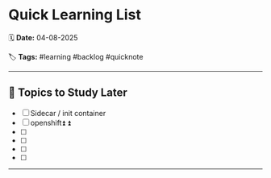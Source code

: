 # Quick Learning List

🗓️ **Date:** 04-08-2025  

🏷️ **Tags:** #learning #backlog #quicknote

---

## 🚀 Topics to Study Later

- [ ] Sidecar / init container 
- [ ] openshift⏫ ⏫ 
- [ ] 
- [ ] 
- [ ] 
- [ ] 

---